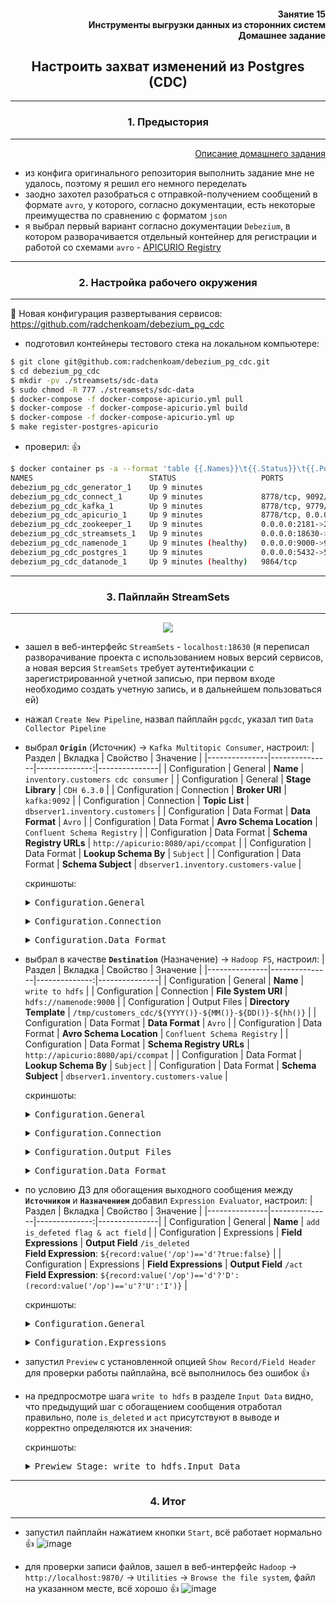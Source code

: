 <div align="right"><h4>Занятие 15</br>Инструменты выгрузки данных из сторонних систем</br>
Домашнее задание</h4></div>

<div align="center"><h2>Настроить захват изменений из Postgres (CDC)</h2></div>

***
<h3><div align="center">1. Предыстория</div></h3>

***

<div align="right"><a href="https://github.com/Gorini4/debezium_cdc/">Описание домашнего задания</a></div>  


- из конфига оригинального репозитория выполнить задание мне не удалось, поэтому я решил его немного переделать
- заодно захотел разобраться с отправкой-получением сообщений в формате `avro`, у которого, согласно документации, есть некоторые преимущества по сравнению с форматом `json`
- я выбрал первый вариант согласно документации `Debezium`, в котором разворачивается отдельный контейнер для регистрации и работой со схемами `avro` - [APICURIO Registry](https://debezium.io/documentation/reference/1.4/configuration/avro.html#about-the-registry "Ctrl+click -> new tab")


***
<h3><div align="center">2. Настройка рабочего окружения</div></h3>

***

:link: Новая конфигурация развертывания сервисов: <https://github.com/radchenkoam/debezium_pg_cdc>

- подготовил контейнеры тестового стека на локальном компьютере:
``` bash
$ git clone git@github.com:radchenkoam/debezium_pg_cdc.git
$ cd debezium_pg_cdc
$ mkdir -pv ./streamsets/sdc-data
$ sudo chmod -R 777 ./streamsets/sdc-data
$ docker-compose -f docker-compose-apicurio.yml pull
$ docker-compose -f docker-compose-apicurio.yml build
$ docker-compose -f docker-compose-apicurio.yml up
$ make register-postgres-apicurio
```
- проверил: :+1:
``` bash
$ docker container ps -a --format 'table {{.Names}}\t{{.Status}}\t{{.Ports}}'
NAMES                          STATUS                   PORTS
debezium_pg_cdc_generator_1    Up 9 minutes             
debezium_pg_cdc_connect_1      Up 9 minutes             8778/tcp, 9092/tcp, 0.0.0.0:8083->8083/tcp, 9779/tcp
debezium_pg_cdc_kafka_1        Up 9 minutes             8778/tcp, 9779/tcp, 0.0.0.0:9092->9092/tcp
debezium_pg_cdc_apicurio_1     Up 9 minutes             8778/tcp, 0.0.0.0:8080->8080/tcp, 9779/tcp
debezium_pg_cdc_zookeeper_1    Up 9 minutes             0.0.0.0:2181->2181/tcp, 0.0.0.0:2888->2888/tcp, 8778/tcp, 0.0.0.0:3888->3888/tcp, 9779/tcp
debezium_pg_cdc_streamsets_1   Up 9 minutes             0.0.0.0:18630->18630/tcp
debezium_pg_cdc_namenode_1     Up 9 minutes (healthy)   0.0.0.0:9000->9000/tcp, 0.0.0.0:9870->9870/tcp
debezium_pg_cdc_postgres_1     Up 9 minutes             0.0.0.0:5432->5432/tcp
debezium_pg_cdc_datanode_1     Up 9 minutes (healthy)   9864/tcp
```

***
<h3><div align="center">3. Пайплайн StreamSets</div></h3>

***
<div align="center"><img src="https://user-images.githubusercontent.com/29423304/107863016-008ca600-6e62-11eb-89c7-49c6c085a35b.png" /></div>


- зашел в веб-интерфейс `StreamSets` - `localhost:18630` (я переписал разворачивание проекта с использованием новых версий сервисов, а новая версия `StreamSets` требует аутентификации с зарегистрированной учетной записью, при первом входе необходимо создать учетную запись, и в дальнейшем пользоваться ей)
- нажал `Create New Pipeline`, назвал пайплайн `pgcdc`, указал тип `Data Collector Pipeline`
- выбрал **`Origin`** (Источник) -> `Kafka Multitopic Consumer`, настроил:
    | Раздел | Вкладка | Свойство | Значение |
    |---------------|---------------|--------------:|---------------|
    | Configuration | General | **Name** | `inventory.customers cdc consumer` |
    | Configuration | General | **Stage Library** | `CDH 6.3.0` |
    | Configuration | Connection | **Broker URI** | `kafka:9092` |
    | Configuration | Connection | **Topic List** | `dbserver1.inventory.customers` |
    | Configuration | Data Format | **Data Format** | `Avro` |
    | Configuration | Data Format | **Avro Schema Location** | `Confluent Schema Registry` |
    | Configuration | Data Format | **Schema Registry URLs** | `http://apicurio:8080/api/ccompat` |
    | Configuration | Data Format | **Lookup Schema By** | `Subject` |
    | Configuration | Data Format | **Schema Subject** | `dbserver1.inventory.customers-value` |

    скриншоты:
    <pre><details><summary>Configuration.General</summary>
    <img src="https://user-images.githubusercontent.com/29423304/107861533-66276500-6e57-11eb-9cf2-63e014178265.png" />
    </details></pre>
    <pre><details><summary>Configuration.Connection</summary>
    <img src="https://user-images.githubusercontent.com/29423304/107861554-97a03080-6e57-11eb-9475-775cad6fd80a.png" />
    </details></pre>
    <pre><details><summary>Configuration.Data Format</summary>
    <img src="https://user-images.githubusercontent.com/29423304/107861570-bc94a380-6e57-11eb-937e-d9d95cb70c82.png" />
    </details></pre>

- выбрал в качестве **`Destination`** (Назначение) -> `Hadoop FS`, настроил:
    | Раздел | Вкладка | Свойство | Значение |
    |---------------|---------------|--------------:|---------------|
    | Configuration | General | **Name** | `write to hdfs` |
    | Configuration | Connection | **File System URI** | `hdfs://namenode:9000` |
    | Configuration | Output Files | **Directory Template** | `/tmp/customers_cdc/${YYYY()}-${MM()}-${DD()}-${hh()}` |
    | Configuration | Data Format | **Data Format** | `Avro` |
    | Configuration | Data Format | **Avro Schema Location** | `Confluent Schema Registry` |
    | Configuration | Data Format | **Schema Registry URLs** | `http://apicurio:8080/api/ccompat` |
    | Configuration | Data Format | **Lookup Schema By** | `Subject` |
    | Configuration | Data Format | **Schema Subject** | `dbserver1.inventory.customers-value` |

    скриншоты:
    <pre><details><summary>Configuration.General</summary>
    <img src="https://user-images.githubusercontent.com/29423304/107862573-87d81a80-6e5e-11eb-8940-8fbfbfe14d4b.png" />
    </details></pre>
    <pre><details><summary>Configuration.Connection</summary>
    <img src="https://user-images.githubusercontent.com/29423304/107862582-a3dbbc00-6e5e-11eb-8f2e-d8cca98e6716.png" />
    </details></pre>
    <pre><details><summary>Configuration.Output Files</summary>
    <img src="https://user-images.githubusercontent.com/29423304/107862603-d5ed1e00-6e5e-11eb-9524-9d701ec031ce.png" />
    </details></pre>
    <pre><details><summary>Configuration.Data Format</summary>
    <img src="https://user-images.githubusercontent.com/29423304/107862617-f1f0bf80-6e5e-11eb-8871-cd9aab2089ed.png" />
    </details></pre>

- по условию ДЗ для обогащения выходного сообщения между **`Источником`** и **`Назначением`** добавил `Expression Evaluator`, настроил:
    | Раздел | Вкладка | Свойство | Значение |
    |---------------|---------------|--------------:|---------------|
    | Configuration | General | **Name** | `add is_defeted flag & act field` |
    | Configuration | Expressions | **Field Expressions** | **Output Field** `/is_deleted`</br>**Field Expression**: `${record:value('/op')=='d'?true:false}` |
    | Configuration | Expressions | **Field Expressions** | **Output Field** `/act`</br>**Field Expression**: `${record:value('/op')=='d'?'D':(record:value('/op')=='u'?'U':'I')}` |

    скриншоты:
    <pre><details><summary>Configuration.General</summary>
    <img src="https://user-images.githubusercontent.com/29423304/107862907-367d5a80-6e61-11eb-9fbe-cfbbd9e8d24c.png" />
    </details></pre>
    <pre><details><summary>Configuration.Expressions</summary>
    <img src="https://user-images.githubusercontent.com/29423304/107862927-57de4680-6e61-11eb-9c95-3cbce228b0ea.png" />
    </details></pre>

- запустил `Preview` с установленной опцией `Show Record/Field Header` для проверки работы пайплайна, всё выполнилось без ошибок :+1:
- на предпросмотре шага `write to hdfs` в разделе `Input Data` видно, что предыдущий шаг с обогащением сообщения отработал правильно, поле `is_deleted` и `act` присутствуют в выводе и корректно определяются их значения:

    скриншоты:
    <pre><details><summary>Prewiew Stage: write to hdfs.Input Data</summary>
    <img src="https://user-images.githubusercontent.com/29423304/107863576-9296ad80-6e66-11eb-9384-2989a44b28f5.png" />
    <img src="https://user-images.githubusercontent.com/29423304/107863604-bb1ea780-6e66-11eb-895a-f1110b51d726.png" />
    <img src="https://user-images.githubusercontent.com/29423304/107863654-0d5fc880-6e67-11eb-8bf7-bc5f0dc57fe4.png" />
    </details></pre>

***
<h3><div align="center">4. Итог</div></h3>

***

- запустил пайплайн нажатием кнопки `Start`, всё работает нормально :+1:
![image](https://user-images.githubusercontent.com/29423304/107863822-3c2a6e80-6e68-11eb-95b2-a6335b1f5424.png)

- для проверки записи файлов, зашел в веб-интерфейс `Hadoop` -> `http://localhost:9870/` -> `Utilities` -> `Browse the file system`, файл на указанном месте, всё хорошо :+1:
![image](https://user-images.githubusercontent.com/29423304/107863986-4a2cbf00-6e69-11eb-8a79-a10fdf8c9638.png)

